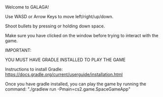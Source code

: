 Welcome to GALAGA!

Use WASD or Arrow Keys to move left/right/up/down. 

Shoot bullets by pressing or holding down space.

Make sure you have clicked on the window before trying to interact with the game.

IMPORTANT:

YOU MUST HAVE GRADLE INSTALLED TO PLAY THE GAME

Instructions to install Gradle: https://docs.gradle.org/current/userguide/installation.html

Once you have gradle installed, you can play the game by running the command: "./gradlew run -Pmain=cs2.game.SpaceGameApp"